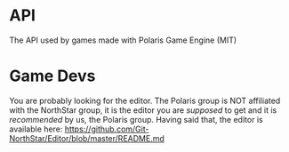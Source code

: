 # API
The API used by games made with Polaris Game Engine (MIT)

# Game Devs
You are probably looking for the editor.
The Polaris group is NOT affiliated with the NorthStar group,
it is the editor you are *supposed* to get and it is *recommended* 
by us, the Polaris group.
Having said that, the editor is available here: https://github.com/Git-NorthStar/Editor/blob/master/README.md
